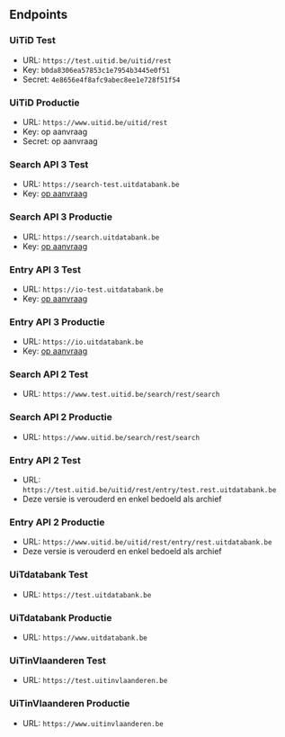 ---
---

## Endpoints

### UiTiD Test

* URL: ```https://test.uitid.be/uitid/rest```
* Key: ```b0da8306ea57853c1e7954b3445e0f51```
* Secret: ```4e8656e4f8afc9abec8ee1e728f51f54```

### UiTiD Productie

* URL: ```https://www.uitid.be/uitid/rest```
* Key: op aanvraag
* Secret: op aanvraag

### Search API 3 Test 

* URL: ```https://search-test.uitdatabank.be``` 
* Key: [op aanvraag](https://projectaanvraag.uitdatabank.be)

### Search API 3 Productie

* URL: ```https://search.uitdatabank.be```
* Key: [op aanvraag](https://projectaanvraag.uitdatabank.be)

### Entry API 3 Test

* URL: ```https://io-test.uitdatabank.be```
* Key: [op aanvraag](https://projectaanvraag.uitdatabank.be)

### Entry API 3 Productie

* URL: ```https://io.uitdatabank.be```
* Key: [op aanvraag](https://projectaanvraag.uitdatabank.be)

### Search API 2 Test 

* URL: ```https://www.test.uitid.be/search/rest/search``` 

### Search API 2 Productie

* URL: ```https://www.uitid.be/search/rest/search```

### Entry API 2 Test

* URL: ```https://test.uitid.be/uitid/rest/entry/test.rest.uitdatabank.be```
* Deze versie is verouderd en enkel bedoeld als archief

### Entry API 2 Productie

* URL: ```https://www.uitid.be/uitid/rest/entry/rest.uitdatabank.be```
* Deze versie is verouderd en enkel bedoeld als archief

### UiTdatabank Test

* URL: ```https://test.uitdatabank.be```

### UiTdatabank Productie

* URL: ```https://www.uitdatabank.be```

### UiTinVlaanderen Test

* URL: ```https://test.uitinvlaanderen.be```

### UiTinVlaanderen Productie

* URL: ```https://www.uitinvlaanderen.be```
